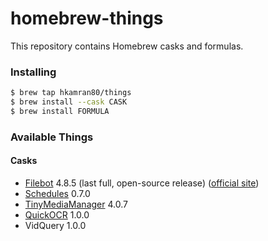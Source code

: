 # homebrew-things

This repository contains Homebrew casks and formulas.

### Installing

```bash
$ brew tap hkamran80/things
$ brew install --cask CASK
$ brew install FORMULA
```

### Available Things

#### Casks

-   [Filebot](https://github.com/barry-allen07/FB-Mod) 4.8.5 (last full, open-source release) ([official site](https://www.filebot.net/))
-   [Schedules](https://github.com/hkamran/schedules-apple) 0.7.0
-   [TinyMediaManager](https://www.tinymediamanager.org/) 4.0.7
-   [QuickOCR](https://github.com/aheze/QuickOCR) 1.0.0
-   VidQuery 1.0.0
